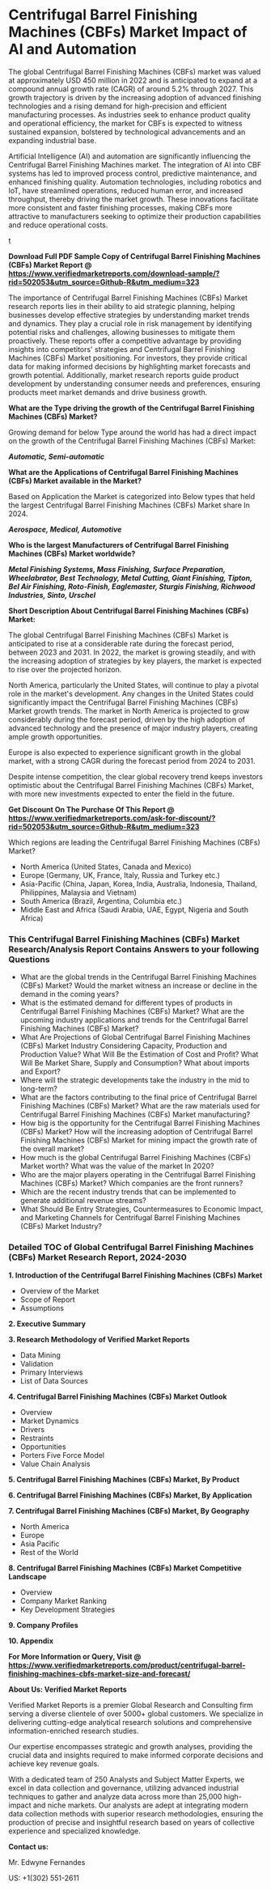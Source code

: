 <meta name="title" content="Global  Centrifugal Barrel Finishing Machines (CBFs) Market Impact of AI and Automation"><meta name="description" content="  The global Centrifugal Barrel Finishing Machines (CBFs) market was valued at approximately USD 450 million in 2022 and is anticipated to expand at a compound annual "><meta name="title" content=" Centrifugal Barrel Finishing Machines (CBFs) Market Size, Share, Scope, Trends, Growth, Opportunities, Analysis, Forecast"> <h1>Centrifugal Barrel Finishing Machines (CBFs) Market Impact of AI and Automation</h1> <p>The global Centrifugal Barrel Finishing Machines (CBFs) market was valued at approximately USD 450 million in 2022 and is anticipated to expand at a compound annual growth rate (CAGR) of around 5.2% through 2027. This growth trajectory is driven by the increasing adoption of advanced finishing technologies and a rising demand for high-precision and efficient manufacturing processes. As industries seek to enhance product quality and operational efficiency, the market for CBFs is expected to witness sustained expansion, bolstered by technological advancements and an expanding industrial base.</p> <p>Artificial Intelligence (AI) and automation are significantly influencing the Centrifugal Barrel Finishing Machines market. The integration of AI into CBF systems has led to improved process control, predictive maintenance, and enhanced finishing quality. Automation technologies, including robotics and IoT, have streamlined operations, reduced human error, and increased throughput, thereby driving the market growth. These innovations facilitate more consistent and faster finishing processes, making CBFs more attractive to manufacturers seeking to optimize their production capabilities and reduce operational costs.</p> t</p><p id="" class=""><strong>Download Full PDF Sample Copy of Centrifugal Barrel Finishing Machines (CBFs) Market Report @ <a href="https://www.verifiedmarketreports.com/download-sample/?rid=502053&utm_source=Github-R&utm_medium=323" target="_blank">https://www.verifiedmarketreports.com/download-sample/?rid=502053&utm_source=Github-R&utm_medium=323</a></strong></p><p>The importance of&nbsp;Centrifugal Barrel Finishing Machines (CBFs) Market research reports lies in their ability to aid strategic planning, helping businesses develop effective strategies by understanding market trends and dynamics. They play a crucial role in risk management by identifying potential risks and challenges, allowing businesses to mitigate them proactively. These reports offer a competitive advantage by providing insights into competitors' strategies and Centrifugal Barrel Finishing Machines (CBFs) Market positioning. For investors, they provide critical data for making informed decisions by highlighting market forecasts and growth potential. Additionally, market research reports guide product development by understanding consumer needs and preferences, ensuring products meet market demands and drive business growth.</p><p><strong>What are the&nbsp;Type driving the growth of the Centrifugal Barrel Finishing Machines (CBFs) Market?</strong></p><p id="" class="">Growing demand for below Type around the world has had a direct impact on the growth of the Centrifugal Barrel Finishing Machines (CBFs) Market:</p><em><strong>Automatic, Semi-automatic</strong></em></p><strong>What are the&nbsp;Applications&nbsp;of Centrifugal Barrel Finishing Machines (CBFs) Market available in the Market?</strong></p><p id="" class="">Based on Application the Market is categorized into Below types that held the largest Centrifugal Barrel Finishing Machines (CBFs) Market share In 2024.</p><em><strong>Aerospace, Medical, Automotive</strong></em></p><strong>Who is the largest Manufacturers of Centrifugal Barrel Finishing Machines (CBFs) Market worldwide?</strong></p><p><em><strong>Metal Finishing Systems, Mass Finishing, Surface Preparation, Wheelabrator, Best Technology, Metal Cutting, Giant Finishing, Tipton, Bel Air Finishing, Roto-Finish, Eaglemaster, Sturgis Finishing, Richwood Industries, Sinto, Urschel</strong></em></p><p id="" class=""><strong>Short Description About Centrifugal Barrel Finishing Machines (CBFs) Market:</strong></p><p>The global Centrifugal Barrel Finishing Machines (CBFs) Market is anticipated to rise at a considerable rate during the forecast period, between 2023 and 2031. In 2022, the market is growing steadily, and with the increasing adoption of strategies by key players, the market is expected to rise over the projected horizon.</p><p>North America, particularly the United States, will continue to play a pivotal role in the market's development. Any changes in the United States could significantly impact the Centrifugal Barrel Finishing Machines (CBFs) Market growth trends. The market in North America is projected to grow considerably during the forecast period, driven by the high adoption of advanced technology and the presence of major industry players, creating ample growth opportunities.</p><p>Europe is also expected to experience significant growth in the global market, with a strong CAGR during the forecast period from 2024 to 2031.</p><p>Despite intense competition, the clear global recovery trend keeps investors optimistic about the Centrifugal Barrel Finishing Machines (CBFs) Market, with more new investments expected to enter the field in the future.</p><p id="" class=""><strong>Get Discount On The Purchase Of This Report @ <a href="https://www.verifiedmarketreports.com/ask-for-discount/?rid=502053&utm_source=Github-R&utm_medium=323" target="_blank">https://www.verifiedmarketreports.com/ask-for-discount/?rid=502053&utm_source=Github-R&utm_medium=323</a></strong></p>Which regions are leading the Centrifugal Barrel Finishing Machines (CBFs) Market?</p><ul><li>North America (United States, Canada and Mexico)</li><li>Europe (Germany, UK, France, Italy, Russia and Turkey etc.)</li><li>Asia-Pacific (China, Japan, Korea, India, Australia, Indonesia, Thailand, Philippines, Malaysia and Vietnam)</li><li>South America (Brazil, Argentina, Columbia etc.)</li><li>Middle East and Africa (Saudi Arabia, UAE, Egypt, Nigeria and South Africa)</li></ul><h3 id="" class="">This Centrifugal Barrel Finishing Machines (CBFs) Market Research/Analysis Report Contains Answers to your following Questions</h3><ul><li>What are the global trends in the Centrifugal Barrel Finishing Machines (CBFs) Market? Would the market witness an increase or decline in the demand in the coming years?</li><li>What is the estimated demand for different types of products in Centrifugal Barrel Finishing Machines (CBFs) Market? What are the upcoming industry applications and trends for the Centrifugal Barrel Finishing Machines (CBFs) Market?</li><li>What Are Projections of Global Centrifugal Barrel Finishing Machines (CBFs) Market Industry Considering Capacity, Production and Production Value? What Will Be the Estimation of Cost and Profit? What Will Be Market Share, Supply and Consumption? What about imports and Export?</li><li>Where will the strategic developments take the industry in the mid to long-term?</li><li>What are the factors contributing to the final price of Centrifugal Barrel Finishing Machines (CBFs) Market? What are the raw materials used for Centrifugal Barrel Finishing Machines (CBFs) Market manufacturing?</li><li>How big is the opportunity for the Centrifugal Barrel Finishing Machines (CBFs) Market? How will the increasing adoption of Centrifugal Barrel Finishing Machines (CBFs) Market for mining impact the growth rate of the overall market?</li><li>How much is the global Centrifugal Barrel Finishing Machines (CBFs) Market worth? What was the value of the market In 2020?</li><li>Who are the major players operating in the Centrifugal Barrel Finishing Machines (CBFs) Market? Which companies are the front runners?</li><li>Which are the recent industry trends that can be implemented to generate additional revenue streams?</li><li>What Should Be Entry Strategies, Countermeasures to Economic Impact, and Marketing Channels for Centrifugal Barrel Finishing Machines (CBFs) Market Industry?</li></ul><h3 id="" class="">Detailed TOC of Global Centrifugal Barrel Finishing Machines (CBFs) Market Research Report, 2024-2030</h3><p id="" class=""><strong>1. Introduction of the Centrifugal Barrel Finishing Machines (CBFs) Market</strong></p><ul><li>Overview of the Market</li><li>Scope of Report</li><li>Assumptions</li></ul><p id="" class=""><strong>2. Executive Summary</strong></p><p id="" class=""><strong>3. Research Methodology of Verified Market Reports</strong></p><ul><li>Data Mining</li><li>Validation</li><li>Primary Interviews</li><li>List of Data Sources</li></ul><p id="" class=""><strong>4. Centrifugal Barrel Finishing Machines (CBFs) Market Outlook</strong></p><ul><li>Overview</li><li>Market Dynamics</li><li>Drivers</li><li>Restraints</li><li>Opportunities</li><li>Porters Five Force Model</li><li>Value Chain Analysis</li></ul><p id="" class=""><strong>5. Centrifugal Barrel Finishing Machines (CBFs) Market, By Product</strong></p><p id="" class=""><strong>6. Centrifugal Barrel Finishing Machines (CBFs) Market, By Application</strong></p><p id="" class=""><strong>7. Centrifugal Barrel Finishing Machines (CBFs) Market, By Geography</strong></p><ul><li>North America</li><li>Europe</li><li>Asia Pacific</li><li>Rest of the World</li></ul><p id="" class=""><strong>8. Centrifugal Barrel Finishing Machines (CBFs) Market Competitive Landscape</strong></p><ul><li>Overview</li><li>Company Market Ranking</li><li>Key Development Strategies</li></ul><p id="" class=""><strong>9. Company Profiles</strong></p><p id="" class=""><strong>10. Appendix</strong></p><p id="" class=""><strong>For More Information or Query, Visit @ <a href="https://www.verifiedmarketreports.com/product/centrifugal-barrel-finishing-machines-cbfs-market-size-and-forecast/" target="_blank">https://www.verifiedmarketreports.com/product/centrifugal-barrel-finishing-machines-cbfs-market-size-and-forecast/</a></strong></p><p id="" class=""><strong>About Us: Verified Market Reports</strong></p><p id="" class="">Verified Market Reports is a premier Global Research and Consulting firm serving a diverse clientele of over 5000+ global customers. We specialize in delivering cutting-edge analytical research solutions and comprehensive information-enriched research studies.</p><p id="" class="">Our expertise encompasses strategic and growth analyses, providing the crucial data and insights required to make informed corporate decisions and achieve key revenue goals.</p><p id="" class="">With a dedicated team of 250 Analysts and Subject Matter Experts, we excel in data collection and governance, utilizing advanced industrial techniques to gather and analyze data across more than 25,000 high-impact and niche markets. Our analysts are adept at integrating modern data collection methods with superior research methodologies, ensuring the production of precise and insightful research based on years of collective experience and specialized knowledge.</p><p id="" class=""><strong>Contact us:</strong></p><p id="" class="">Mr. Edwyne Fernandes</p><p id="" class="">US: +1(302) 551-2611</p>